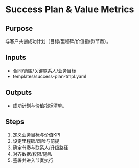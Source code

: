 # Success Plan & Value Metrics

## Purpose

与客户共创成功计划（目标/里程碑/价值指标/节奏）。

## Inputs

- 合同/范围/关键联系人/业务目标
- templates/success-plan-tmpl.yaml

## Outputs

- 成功计划与价值指标清单。

## Steps

1. 定义业务目标与价值KPI
2. 设定里程碑/风险与前提
3. 确定节奏与联系人/升级路径
4. 对齐数据/权限/隐私
5. 签署并进入节奏执行
